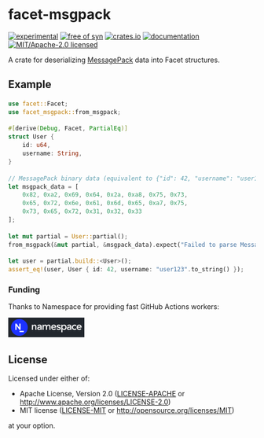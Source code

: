 # facet-msgpack

[![experimental](https://img.shields.io/badge/status-highly%20experimental-orange)](https://github.com/fasterthanlime/facet)
[![free of syn](https://img.shields.io/badge/free%20of-syn-hotpink)](https://github.com/fasterthanlime/free-of-syn)
[![crates.io](https://img.shields.io/crates/v/facet-msgpack.svg)](https://crates.io/crates/facet-msgpack)
[![documentation](https://docs.rs/facet-msgpack/badge.svg)](https://docs.rs/facet-msgpack)
[![MIT/Apache-2.0 licensed](https://img.shields.io/crates/l/facet-msgpack.svg)](./LICENSE)

A crate for deserializing [MessagePack](https://msgpack.org/) data into Facet structures.

## Example

```rust
use facet::Facet;
use facet_msgpack::from_msgpack;

#[derive(Debug, Facet, PartialEq)]
struct User {
    id: u64,
    username: String,
}

// MessagePack binary data (equivalent to {"id": 42, "username": "user123"})
let msgpack_data = [
    0x82, 0xa2, 0x69, 0x64, 0x2a, 0xa8, 0x75, 0x73,
    0x65, 0x72, 0x6e, 0x61, 0x6d, 0x65, 0xa7, 0x75,
    0x73, 0x65, 0x72, 0x31, 0x32, 0x33
];

let mut partial = User::partial();
from_msgpack(&mut partial, &msgpack_data).expect("Failed to parse MessagePack data");

let user = partial.build::<User>();
assert_eq!(user, User { id: 42, username: "user123".to_string() });
```

### Funding

Thanks to Namespace for providing fast GitHub Actions workers:

<a href="https://namespace.so"><img src="./static/namespace-d.svg" height="40"></a>

## License

Licensed under either of:

- Apache License, Version 2.0 ([LICENSE-APACHE](LICENSE-APACHE) or <http://www.apache.org/licenses/LICENSE-2.0>)
- MIT license ([LICENSE-MIT](LICENSE-MIT) or <http://opensource.org/licenses/MIT>)

at your option.
